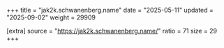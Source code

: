 +++
title = "jak2k.schwanenberg.name"
date = "2025-05-11"
updated = "2025-09-02"
weight = 29909

[extra]
source = "https://jak2k.schwanenberg.name/"
ratio = 71
size = 29
+++
